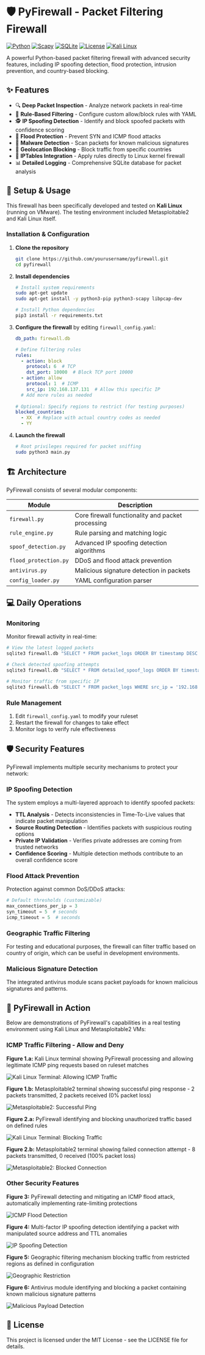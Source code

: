 # 🛡️ PyFirewall - Packet Filtering Firewall

[![Python](https://img.shields.io/badge/Python-3.7%2B-blue?style=for-the-badge&logo=python)](https://www.python.org/)
[![Scapy](https://img.shields.io/badge/Scapy-2.4.5-orange?style=for-the-badge&logo=python)](https://scapy.net/)
[![SQLite](https://img.shields.io/badge/SQLite-3.35.5-blue?style=for-the-badge&logo=sqlite)](https://www.sqlite.org/)
[![License](https://img.shields.io/badge/License-MIT-green?style=for-the-badge)](LICENSE)
[![Kali Linux](https://img.shields.io/badge/Kali%20Linux-Compatible-purple?style=for-the-badge&logo=kali-linux)](https://www.kali.org/)

A powerful Python-based packet filtering firewall with advanced security features, including IP spoofing detection, flood protection, intrusion prevention, and country-based blocking.

## ✨ Features

- 🔍 **Deep Packet Inspection** - Analyze network packets in real-time
- 🛑 **Rule-Based Filtering** - Configure custom allow/block rules with YAML
- 🕵️ **IP Spoofing Detection** - Identify and block spoofed packets with confidence scoring
- 🌊 **Flood Protection** - Prevent SYN and ICMP flood attacks
- 🦠 **Malware Detection** - Scan packets for known malicious signatures
- 🚫 **Geolocation Blocking** - Block traffic from specific countries
- 🔄 **IPTables Integration** - Apply rules directly to Linux kernel firewall
- 📊 **Detailed Logging** - Comprehensive SQLite database for packet analysis

## 🚀 Setup & Usage

This firewall has been specifically developed and tested on **Kali Linux** (running on VMware). The testing environment included Metasploitable2 and Kali Linux itself.

### Installation & Configuration

1. **Clone the repository**
   ```bash
   git clone https://github.com/yourusername/pyfirewall.git
   cd pyfirewall
   ```

2. **Install dependencies**
   ```bash
   # Install system requirements
   sudo apt-get update
   sudo apt-get install -y python3-pip python3-scapy libpcap-dev
   
   # Install Python dependencies
   pip3 install -r requirements.txt
   ```

3. **Configure the firewall** by editing `firewall_config.yaml`:
   ```yaml
   db_path: firewall.db
   
   # Define filtering rules
   rules:
     - action: block
       protocol: 6  # TCP
       dst_port: 10000  # Block TCP port 10000
     - action: allow
       protocol: 1  # ICMP
       src_ip: 192.168.137.131  # Allow this specific IP
     # Add more rules as needed
       
   # Optional: Specify regions to restrict (for testing purposes)
   blocked_countries:
     - XX  # Replace with actual country codes as needed
     - YY
   ```

4. **Launch the firewall**
   ```bash
   # Root privileges required for packet sniffing
   sudo python3 main.py
   ```


## 🏗️ Architecture

PyFirewall consists of several modular components:

| Module | Description |
|--------|-------------|
| `firewall.py` | Core firewall functionality and packet processing |
| `rule_engine.py` | Rule parsing and matching logic |
| `spoof_detection.py` | Advanced IP spoofing detection algorithms |
| `flood_protection.py` | DDoS and flood attack prevention |
| `antivirus.py` | Malicious signature detection in packets |
| `config_loader.py` | YAML configuration parser |


## 💻 Daily Operations

### Monitoring

Monitor firewall activity in real-time:

```bash
# View the latest logged packets
sqlite3 firewall.db "SELECT * FROM packet_logs ORDER BY timestamp DESC LIMIT 10;"

# Check detected spoofing attempts
sqlite3 firewall.db "SELECT * FROM detailed_spoof_logs ORDER BY timestamp DESC;"

# Monitor traffic from specific IP
sqlite3 firewall.db "SELECT * FROM packet_logs WHERE src_ip = '192.168.1.100';"
```

### Rule Management

1. Edit `firewall_config.yaml` to modify your ruleset
2. Restart the firewall for changes to take effect
3. Monitor logs to verify rule effectiveness


## 🛡️ Security Features

PyFirewall implements multiple security mechanisms to protect your network:

### IP Spoofing Detection

The system employs a multi-layered approach to identify spoofed packets:

- **TTL Analysis** - Detects inconsistencies in Time-To-Live values that indicate packet manipulation
- **Source Routing Detection** - Identifies packets with suspicious routing options
- **Private IP Validation** - Verifies private addresses are coming from trusted networks
- **Confidence Scoring** - Multiple detection methods contribute to an overall confidence score

### Flood Attack Prevention

Protection against common DoS/DDoS attacks:

```python
# Default thresholds (customizable)
max_connections_per_ip = 3
syn_timeout = 5  # seconds
icmp_timeout = 5  # seconds
```

### Geographic Traffic Filtering

For testing and educational purposes, the firewall can filter traffic based on country of origin, which can be useful in development environments.

### Malicious Signature Detection

The integrated antivirus module scans packet payloads for known malicious signatures and patterns.

## 📸 PyFirewall in Action

Below are demonstrations of PyFirewall's capabilities in a real testing environment using Kali Linux and Metasploitable2 VMs:

### ICMP Traffic Filtering - Allow and Deny

<div>
<p><strong>Figure 1.a:</strong> Kali Linux terminal showing PyFirewall processing and allowing legitimate ICMP ping requests based on ruleset matches</p>
  <img src="https://i.imgur.com/cSR1ijl.png" alt="Kali Linux Terminal: Allowing ICMP Traffic"/>
</div>

<div>
  <p><strong>Figure 1.b:</strong> Metasploitable2 terminal showing successful ping response - 2 packets transmitted, 2 packets received (0% packet loss)</p>
  <img src="https://i.imgur.com/1XCQksf.png" alt="Metasploitable2: Successful Ping"/>
  
</div>

<div>
<p><strong>Figure 2.a:</strong> PyFirewall identifying and blocking unauthorized traffic based on defined rules</p>
  <img src="https://i.imgur.com/EUWSeqM.png" alt="Kali Linux Terminal: Blocking Traffic"/>
  
</div>

<div>
<p><strong>Figure 2.b:</strong> Metasploitable2 terminal showing failed connection attempt - 8 packets transmitted, 0 received (100% packet loss)</p>
  <img src="https://i.imgur.com/SYfq4jJ.png" alt="Metasploitable2: Blocked Connection"/>
  
</div>

### Other Security Features

<div>
<p><strong>Figure 3:</strong> PyFirewall detecting and mitigating an ICMP flood attack, automatically implementing rate-limiting protections</p>
  <img src="https://i.imgur.com/mr1Ra9G.png" alt="ICMP Flood Detection"/>
  
</div>

<div>
<p><strong>Figure 4:</strong> Multi-factor IP spoofing detection identifying a packet with manipulated source address and TTL anomalies</p>
  <img src="https://i.imgur.com/qGfBtbA.png" alt="IP Spoofing Detection"/>
  
</div>

<div>
<p><strong>Figure 5:</strong> Geographic filtering mechanism blocking traffic from restricted regions as defined in configuration</p>
  <img src="https://i.imgur.com/P0zDlHo.png" alt="Geographic Restriction"/>
  
</div>

<div>
<p><strong>Figure 6:</strong> Antivirus module identifying and blocking a packet containing known malicious signature patterns</p>
  <img src="https://i.imgur.com/ezl6pK8.png" alt="Malicious Payload Detection"/>
  
</div>

## 📄 License

This project is licensed under the MIT License - see the LICENSE file for details.
